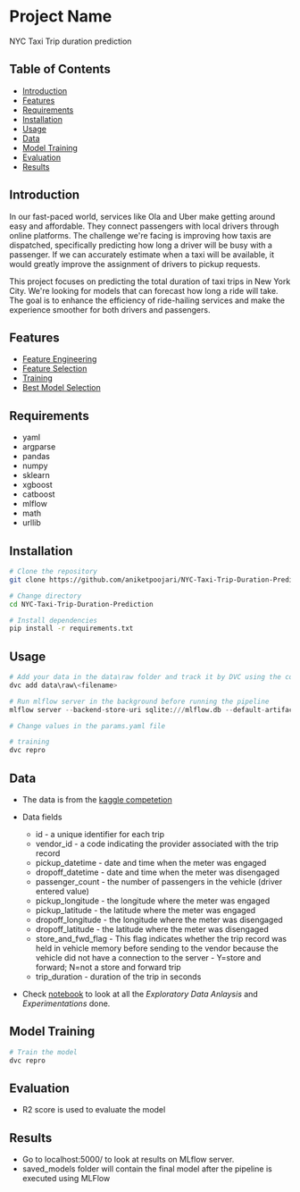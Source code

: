 # Project Name

NYC Taxi Trip duration prediction

## Table of Contents

- [Introduction](#introduction)
- [Features](#features)
- [Requirements](#requirements)
- [Installation](#installation)
- [Usage](#usage)
- [Data](#data)
- [Model Training](#model-training)
- [Evaluation](#evaluation)
- [Results](#results)

## Introduction

In our fast-paced world, services like Ola and Uber make getting around easy and affordable. They connect passengers with local drivers through online platforms. The challenge we're facing is improving how taxis are dispatched, specifically predicting how long a driver will be busy with a passenger. If we can accurately estimate when a taxi will be available, it would greatly improve the assignment of drivers to pickup requests.

This project focuses on predicting the total duration of taxi trips in New York City. We're looking for models that can forecast how long a ride will take. The goal is to enhance the efficiency of ride-hailing services and make the experience smoother for both drivers and passengers.

## Features

- [Feature Engineering](src/feature_engineering.py)
- [Feature Selection](src/feature_selection.py)
- [Training](src/training.py)
- [Best Model Selection](src/log_production_model.py)

## Requirements

- yaml
- argparse
- pandas
- numpy
- sklearn
- xgboost
- catboost
- mlflow
- math
- urllib

## Installation

```bash
# Clone the repository
git clone https://github.com/aniketpoojari/NYC-Taxi-Trip-Duration-Prediction.git

# Change directory
cd NYC-Taxi-Trip-Duration-Prediction

# Install dependencies
pip install -r requirements.txt
```

## Usage

```python
# Add your data in the data\raw folder and track it by DVC using the command:
dvc add data\raw\<filename>

# Run mlflow server in the background before running the pipeline
mlflow server --backend-store-uri sqlite:///mlflow.db --default-artifact-root ./artifacts --host 0.0.0.0

# Change values in the params.yaml file 

# training
dvc repro
```

## Data

- The data is from the [kaggle competetion](https://www.kaggle.com/c/nyc-taxi-trip-duration/data)
- Data fields
    - id - a unique identifier for each trip
    - vendor_id - a code indicating the provider associated with the trip record
    - pickup_datetime - date and time when the meter was engaged
    - dropoff_datetime - date and time when the meter was disengaged
    - passenger_count - the number of passengers in the vehicle (driver entered value)
    - pickup_longitude - the longitude where the meter was engaged
    - pickup_latitude - the latitude where the meter was engaged
    - dropoff_longitude - the longitude where the meter was disengaged
    - dropoff_latitude - the latitude where the meter was disengaged
    - store_and_fwd_flag - This flag indicates whether the trip record was held in vehicle memory before sending to the vendor because the vehicle did not have a connection to the server - Y=store and forward; N=not a store and forward trip
    - trip_duration - duration of the trip in seconds

- Check [notebook](notebooks/NYC-Taxi-Trip-Duration-Prediction.ipynb) to look at all the _Exploratory Data Anlaysis_ and _Experimentations_ done.

## Model Training

```bash
# Train the model
dvc repro
```

## Evaluation

- R2 score is used to evaluate the model

## Results

- Go to localhost:5000/ to look at results on MLflow server.
- saved_models folder will contain the final model after the pipeline is executed using MLFlow